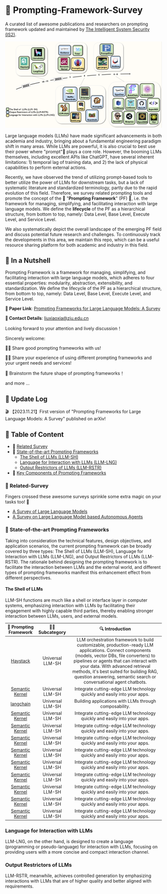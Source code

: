 # 🦊 Prompting-Framework-Survey 

A curated list of awesome publications and researchers on prompting framework updated and maintained by [The Intelligent System Security (IS2)](https://is2lab.github.io/).

<div align="center">
  <img src="https://github.com/lxx0628/Prompting-Framework-Survey/blob/main/figure/timeline.png" alt="timeline" width="750" />
</div>

Large language models (LLMs) have made significant advancements in both academia and industry, bringing about a fundamental engineering paradigm shift in many areas. While LLMs are powerful, it is also crucial to best use their power where "prompt"🔧 plays a core role. However, the booming LLMs themselves, including excellent APIs like ChatGPT, have several inherent limitations: 1) temporal lag of training data, and 2) the lack of physical capabilities to perform external actions. 

Recently, we have observed the trend of utilizing prompt-based tools to better utilize the power of LLMs for downstream tasks, but a lack of systematic literature and standardized terminology, partly due to the rapid evolution of this field. Therefore, we survey related prompting tools and promote the concept of the 🌟 "**Prompting Framework**" (PF) 🌟, i.e. the framework for managing, simplifying, and facilitating interaction with large language models. We define the **lifecycle** of the PF as a hierarchical structure, from bottom to top, namely: Data Level, Base Level, Execute Level, and Service Level.

We also systematically depict the overall landscape of the emerging PF field and discuss potential future research and challenges. To continuously track the developments in this area, we maintain this repo, which can be a useful resource sharing platform for both academic and industry in this field. 


## 🥜 In a Nutshell

Prompting Framework is a framework for managing, simplifying, and facilitating interaction with large language models, which adheres to four essential properties: modularity, abstraction, extensibility, and standardization. We define the lifecycle of the PF as a hierarchical structure, from bottom to top, namely: Data Level, Base Level, Execute Level, and Service Level.


**📄 Paper Link**: [Prompting Frameworks for Large Language Models: A Survey](https://arxiv.org/abs/2311.12785)

**📮 Contact Details**: liuxiaoxia@zju.edu.cn

Looking forward to your attention and lively discussion！ 

Sincerely welcome:

🙋‍♂️ Share good prompting frameworks with us!

🙋‍♀️ Share your experience of using different prompting frameworks and your urgent needs and services!

🙋 Brainstorm the future shape of prompting frameworks！

and more ...

## 🦄 Update Log

🎬 【2023.11.21】First version of "Prompting Frameworks for Large Language Models: A Survey" published on arXiv!

## 📖 Table of Content
  - 🔅 [Related Survey](#Related-Survey)
  - 🔅 [State-of-the-art Prompting Frameworks](#State-of-the-art-Prompting-Frameworks)
    * [The Shell of LLMs (LLM-SH)](#The-Shell-of-LLMs)
    * [Language for Interaction with LLMs (LLM-LNG)](#Language-for-Interaction-with-LLMs)
    * [Output Restrictors of LLMs (LLM-RSTR)](#Output-Restrictors-of-LLMs)
  - 🔅 [Key Components of Prompting Frameworks](#Key-Components-of-Prompting-Frameworks)

### 🌟 Related-Survey

Fingers crossed these awesome surveys sprinkle some extra magic on your tasks too! 💼

* [A Survey of Large Language Models](https://arxiv.org/abs/2303.18223)
* [A Survey on Large Language Model based Autonomous Agents](https://arxiv.org/abs/2308.11432)




### 🔅 State-of-the-art Prompting Frameworks

Taking into consideration the technical features, design objectives, and application scenarios, the current prompting framework can be broadly covered by three types: The Shell of LLMs (LLM-SH), Language for Interaction with LLMs (LLM-LNG), and Output Restrictors of LLMs (LLM-RSTR). The rationale behind designing the prompting framework is to facilitate the interaction between LLMs and the external world, and different types of prompting frameworks manifest this enhancement effect from different perspectives. 

#### The Shell of LLMs

LLM-SH functions are much like a shell or interface layer in computer systems, emphasizing interaction with LLMs by facilitating their engagement with highly capable third parties, thereby enabling stronger interaction between LLMs, users, and external models.


| 🦊 Prompting Framework   | 🧚‍♂️ Subcategory | 🔍 Introduction|
|:--------:|:-------:|:--------:|
| [Haystack](https://github.com/deepset-ai/haystack)   | Universal LLM-SH   | LLM orchestration framework to build customizable, production-ready LLM applications. Connect components (models, vector DBs, file converters) to pipelines or agents that can interact with your data. With advanced retrieval methods, it's best suited for building RAG, question answering, semantic search or conversational agent chatbots. |
| [Semantic Kernel](https://github.com/microsoft/semantic-kernel)   | Universal LLM-SH   | Integrate cutting-edge LLM technology quickly and easily into your apps.|
| [langchain](https://github.com/langchain-ai/langchain)   | Universal LLM-SH   | Building applications with LLMs through composability.|
| [Semantic Kernel](https://github.com/microsoft/semantic-kernel)   | Universal LLM-SH   | Integrate cutting-edge LLM technology quickly and easily into your apps.|
| [Semantic Kernel](https://github.com/microsoft/semantic-kernel)   | Universal LLM-SH   | Integrate cutting-edge LLM technology quickly and easily into your apps.|
| [Semantic Kernel](https://github.com/microsoft/semantic-kernel)   | Universal LLM-SH   | Integrate cutting-edge LLM technology quickly and easily into your apps.|
| [Semantic Kernel](https://github.com/microsoft/semantic-kernel)   | Universal LLM-SH   | Integrate cutting-edge LLM technology quickly and easily into your apps.|
| [Semantic Kernel](https://github.com/microsoft/semantic-kernel)   | Universal LLM-SH   | Integrate cutting-edge LLM technology quickly and easily into your apps.|
| [Semantic Kernel](https://github.com/microsoft/semantic-kernel)   | Universal LLM-SH   | Integrate cutting-edge LLM technology quickly and easily into your apps.|
| [Semantic Kernel](https://github.com/microsoft/semantic-kernel)   | Universal LLM-SH   | Integrate cutting-edge LLM technology quickly and easily into your apps.|
| [Semantic Kernel](https://github.com/microsoft/semantic-kernel)   | Universal LLM-SH   | Integrate cutting-edge LLM technology quickly and easily into your apps.|
| [Semantic Kernel](https://github.com/microsoft/semantic-kernel)   | Universal LLM-SH   | Integrate cutting-edge LLM technology quickly and easily into your apps.|


### Language for Interaction with LLMs

LLM-LNG, on the other hand, is designed to create a language (programming or pseudo-language) for interaction with LLMs, focusing on providing users with a more concise and compact interaction channel.

### Output Restrictors of LLMs

LLM-RSTR, meanwhile, achieves controlled generation by emphasizing interactions with LLMs that are of higher quality and better aligned with requirements.

